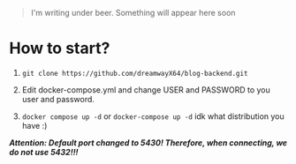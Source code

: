 > I'm writing under beer. Something will appear here soon

# How to start?

1. ``` git clone https://github.com/dreamwayX64/blog-backend.git ```

2. Edit docker-compose.yml and change USER and PASSWORD to you user and password.

3. ``` docker compose up -d ``` or ``` docker-compose up -d ``` idk what distribution you have :)

***Attention: Default port changed to 5430! Therefore, when connecting, we do not use 5432!!!***
